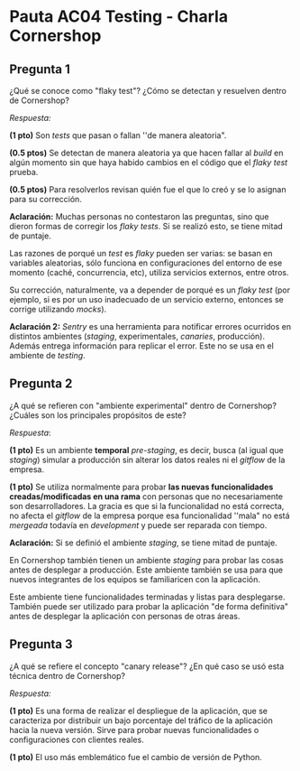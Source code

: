 # Pauta AC04 Testing - Charla Cornershop

## Pregunta 1

¿Qué se conoce como "flaky test"? ¿Cómo se detectan y resuelven dentro de Cornershop?

_Respuesta:_

**(1 pto)** Son _tests_ que pasan o fallan ''de manera aleatoria".

**(0.5 ptos)** Se detectan de manera aleatoria ya que hacen fallar al _build_ en algún momento sin que haya habido cambios en el código que el _flaky test_ prueba. 

**(0.5 ptos)** Para resolverlos revisan quién fue el que lo creó y se lo asignan para su corrección. 

**Aclaración:** Muchas personas no contestaron las preguntas, sino que dieron formas de corregir los _flaky tests_. Si se realizó esto, se tiene mitad de puntaje.

Las razones de porqué un _test_ es _flaky_ pueden ser varias: se basan en variables aleatorias, sólo funciona en configuraciones del entorno de ese momento (caché, concurrencia, etc), utiliza servicios externos, entre otros.

Su corrección, naturalmente, va a depender de porqué es un _flaky test_ (por ejemplo, si es por un uso inadecuado de un servicio externo, entonces se corrige utilizando _mocks_).

**Aclaración 2:** _Sentry_ es una herramienta para notificar errores ocurridos en distintos ambientes (_staging_, experimentales, _canaries_, producción). Además entrega información para replicar el error. Este no se usa en el ambiente de _testing_.

## Pregunta 2

¿A qué se refieren con "ambiente experimental" dentro de Cornershop? ¿Cuáles son los principales propósitos de este?

_Respuesta_:

**(1 pto)** Es un ambiente **temporal** _pre-staging_, es decir,  busca (al igual que _staging_) simular a producción sin alterar los datos reales ni el _gitflow_ de la empresa.

**(1 pto)** Se utiliza normalmente para probar **las nuevas funcionalidades creadas/modificadas en una rama** con personas que no necesariamente son desarrolladores. La gracia es que si la funcionalidad no está correcta, no afecta el _gitflow_ de la empresa porque esa funcionalidad ''mala" no está _mergeada_ todavía en _development_ y puede ser reparada con tiempo.

**Aclaración:** Si se definió el ambiente _staging_, se tiene mitad de puntaje.

En Cornershop también tienen un ambiente _staging_ para probar las cosas antes de desplegar a producción. Este ambiente también se usa para que nuevos integrantes de los equipos se familiaricen con la aplicación. 

Este ambiente tiene funcionalidades terminadas y listas para desplegarse. También puede ser utilizado para probar la aplicación "de forma definitiva" antes de desplegar la aplicación con personas de otras áreas.

## Pregunta 3

¿A qué se refiere el concepto "canary release"? ¿En qué caso se usó esta técnica dentro de Cornershop?

_Respuesta:_

**(1 pto)** Es una forma de realizar el despliegue de la aplicación, que se caracteriza por distribuir un bajo porcentaje del tráfico de la aplicación hacia la nueva versión. Sirve para probar nuevas funcionalidades o configuraciones con clientes reales.

**(1 pto)** El uso más emblemático fue el cambio de versión de Python.
